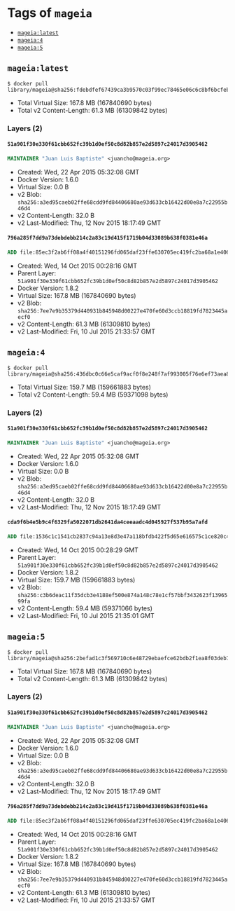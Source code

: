 <!-- THIS FILE IS GENERATED VIA '.template-helpers/generate-tag-details.pl' -->

# Tags of `mageia`

-	[`mageia:latest`](#mageialatest)
-	[`mageia:4`](#mageia4)
-	[`mageia:5`](#mageia5)

## `mageia:latest`

```console
$ docker pull library/mageia@sha256:fdebdfef67439ca3b9570c03f99ec78465e06c6c8bf6bcfeb40f5282e3924b9a
```

-	Total Virtual Size: 167.8 MB (167840690 bytes)
-	Total v2 Content-Length: 61.3 MB (61309842 bytes)

### Layers (2)

#### `51a901f30e330f61cbb652fc39b1d0ef50c8d82b857e2d5897c24017d3905462`

```dockerfile
MAINTAINER "Juan Luis Baptiste" <juancho@mageia.org>
```

-	Created: Wed, 22 Apr 2015 05:32:08 GMT
-	Docker Version: 1.6.0
-	Virtual Size: 0.0 B
-	v2 Blob: `sha256:a3ed95caeb02ffe68cdd9fd84406680ae93d633cb16422d00e8a7c22955b46d4`
-	v2 Content-Length: 32.0 B
-	v2 Last-Modified: Thu, 12 Nov 2015 18:17:49 GMT

#### `796a285f7dd9a73debdebb214c2a83c19d415f1719b04d33089b638f0381e46a`

```dockerfile
ADD file:85ec3f2ab6ff08a4f40151296fd065daf23ffe630705ec419fc2ba68a1e406ac in /
```

-	Created: Wed, 14 Oct 2015 00:28:16 GMT
-	Parent Layer: `51a901f30e330f61cbb652fc39b1d0ef50c8d82b857e2d5897c24017d3905462`
-	Docker Version: 1.8.2
-	Virtual Size: 167.8 MB (167840690 bytes)
-	v2 Blob: `sha256:7ee7e9b35379d440931b845948d00227e470fe60d3ccb18819fd7823445aecf0`
-	v2 Content-Length: 61.3 MB (61309810 bytes)
-	v2 Last-Modified: Fri, 10 Jul 2015 21:33:57 GMT

## `mageia:4`

```console
$ docker pull library/mageia@sha256:436dbc0c66e5caf9acf0f8e248f7af993005f76e6ef73aea8f9beedca4d31e4e
```

-	Total Virtual Size: 159.7 MB (159661883 bytes)
-	Total v2 Content-Length: 59.4 MB (59371098 bytes)

### Layers (2)

#### `51a901f30e330f61cbb652fc39b1d0ef50c8d82b857e2d5897c24017d3905462`

```dockerfile
MAINTAINER "Juan Luis Baptiste" <juancho@mageia.org>
```

-	Created: Wed, 22 Apr 2015 05:32:08 GMT
-	Docker Version: 1.6.0
-	Virtual Size: 0.0 B
-	v2 Blob: `sha256:a3ed95caeb02ffe68cdd9fd84406680ae93d633cb16422d00e8a7c22955b46d4`
-	v2 Content-Length: 32.0 B
-	v2 Last-Modified: Thu, 12 Nov 2015 18:17:49 GMT

#### `cda9f6b4e5b9c4f6329fa5022071db2641da4ceeaadc4d045927f537b95a7afd`

```dockerfile
ADD file:1536c1c1541cb2837c94a13e8d3e47a118bfdb422f5d65e616575c1ce820c476 in /
```

-	Created: Wed, 14 Oct 2015 00:28:29 GMT
-	Parent Layer: `51a901f30e330f61cbb652fc39b1d0ef50c8d82b857e2d5897c24017d3905462`
-	Docker Version: 1.8.2
-	Virtual Size: 159.7 MB (159661883 bytes)
-	v2 Blob: `sha256:c3b6deac11f35dcb3e4188ef500e874a148c78e1cf57bbf3432623f1396599fa`
-	v2 Content-Length: 59.4 MB (59371066 bytes)
-	v2 Last-Modified: Fri, 10 Jul 2015 21:35:01 GMT

## `mageia:5`

```console
$ docker pull library/mageia@sha256:2befad1c3f569710c6e48729ebaefce62bdb2f1ea8f03deb718bce0a3b775535
```

-	Total Virtual Size: 167.8 MB (167840690 bytes)
-	Total v2 Content-Length: 61.3 MB (61309842 bytes)

### Layers (2)

#### `51a901f30e330f61cbb652fc39b1d0ef50c8d82b857e2d5897c24017d3905462`

```dockerfile
MAINTAINER "Juan Luis Baptiste" <juancho@mageia.org>
```

-	Created: Wed, 22 Apr 2015 05:32:08 GMT
-	Docker Version: 1.6.0
-	Virtual Size: 0.0 B
-	v2 Blob: `sha256:a3ed95caeb02ffe68cdd9fd84406680ae93d633cb16422d00e8a7c22955b46d4`
-	v2 Content-Length: 32.0 B
-	v2 Last-Modified: Thu, 12 Nov 2015 18:17:49 GMT

#### `796a285f7dd9a73debdebb214c2a83c19d415f1719b04d33089b638f0381e46a`

```dockerfile
ADD file:85ec3f2ab6ff08a4f40151296fd065daf23ffe630705ec419fc2ba68a1e406ac in /
```

-	Created: Wed, 14 Oct 2015 00:28:16 GMT
-	Parent Layer: `51a901f30e330f61cbb652fc39b1d0ef50c8d82b857e2d5897c24017d3905462`
-	Docker Version: 1.8.2
-	Virtual Size: 167.8 MB (167840690 bytes)
-	v2 Blob: `sha256:7ee7e9b35379d440931b845948d00227e470fe60d3ccb18819fd7823445aecf0`
-	v2 Content-Length: 61.3 MB (61309810 bytes)
-	v2 Last-Modified: Fri, 10 Jul 2015 21:33:57 GMT
